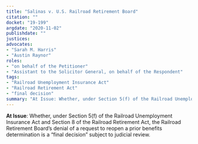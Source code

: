 ```yaml
---
title: "Salinas v. U.S. Railroad Retirement Board"
citation: ""
docket: "19-199"
argdate: "2020-11-02"
publishdate: ""
justices:
advocates:
- "Sarah M. Harris"
- "Austin Raynor"
roles:
- "on behalf of the Petitioner"
- "Assistant to the Solicitor General, on behalf of the Respondent"
tags:
- "Railroad Unemployment Insurance Act"
- "Railroad Retirement Act"
- "final decision"
summary: "At Issue: Whether, under Section 5(f) of the Railroad Unemployment Insurance Act and Section 8 of the Railroad Retirement Act, the Railroad Retirement Board’s denial of a request to reopen a prior benefits determination is a “final decision” subject to judicial review."
---
```

**At Issue**: Whether, under Section 5(f) of the Railroad Unemployment Insurance Act and Section 8 of the Railroad Retirement Act, the Railroad Retirement Board’s denial of a request to reopen a prior benefits determination is a “final decision” subject to judicial review.